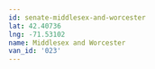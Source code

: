 ```yaml
---
id: senate-middlesex-and-worcester
lat: 42.40736
lng: -71.53102
name: Middlesex and Worcester
van_id: '023'
---
```

